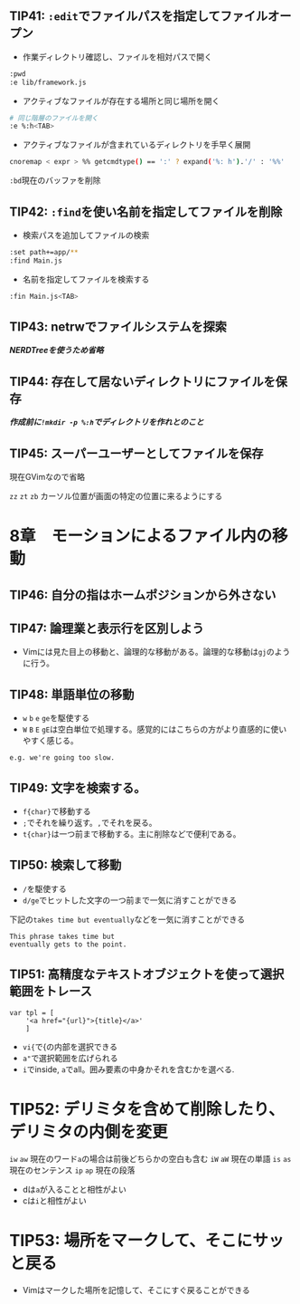 ## TIP41: `:edit`でファイルパスを指定してファイルオープン

* 作業ディレクトリ確認し、ファイルを相対パスで開く
```sh
:pwd
:e lib/framework.js
```

* アクティブなファイルが存在する場所と同じ場所を開く

```sh
# 同じ階層のファイルを開く
:e %:h<TAB>  
```

* アクティブなファイルが含まれているディレクトリを手早く展開

```sh
cnoremap < expr > %% getcmdtype() == ':' ? expand('%: h').'/' : '%%'
```

> 
`:bd`現在のバッファを削除

## TIP42: `:find`を使い名前を指定してファイルを削除

* 検索パスを追加してファイルの検索
```sh
:set path+=app/**
:find Main.js
```

* 名前を指定してファイルを検索する
```sh
:fin Main.js<TAB>
```

## TIP43: netrwでファイルシステムを探索

***NERDTreeを使うため省略***

## TIP44: 存在して居ないディレクトリにファイルを保存

***作成前に`!mkdir -p %:h`でディレクトリを作れとのこと***

## TIP45: スーパーユーザーとしてファイルを保存

現在GVimなので省略

`zz` `zt` `zb` カーソル位置が画面の特定の位置に来るようにする

# 8章　モーションによるファイル内の移動

## TIP46: 自分の指はホームポジションから外さない

## TIP47: 論理業と表示行を区別しよう

* Vimには見た目上の移動と、論理的な移動がある。論理的な移動は`gj`のように行う。

## TIP48: 単語単位の移動

* `w` `b` `e` `ge`を駆使する
* `W` `B` `E` `gE`は空白単位で処理する。感覚的にはこちらの方がより直感的に使いやすく感じる。

```
e.g. we're going too slow.
```

## TIP49: 文字を検索する。

* `f{char}`で移動する
* `;`でそれを繰り返す。`,`でそれを戻る。
* `t{char}`は一つ前まで移動する。主に削除などで便利である。

## TIP50: 検索して移動

* `/`を駆使する
* `d/ge`でヒットした文字の一つ前まで一気に消すことができる

下記の`takes time but eventually`などを一気に消すことができる

```
This phrase takes time but
eventually gets to the point.
```

## TIP51: 高精度なテキストオブジェクトを使って選択範囲をトレース

```
var tpl = [
	'<a href="{url}">{title}</a>'
	]
```

* `vi{`で{の内部を選択できる
* `a"`で選択範囲を広げられる
* `i`でinside, `a`でall。囲み要素の中身かそれを含むかを選べる.

# TIP52: デリミタを含めて削除したり、デリミタの内側を変更

`iw` `aw` 現在のワード`a`の場合は前後どちらかの空白も含む
`iW` `aW` 現在の単語
`is` `as` 現在のセンテンス
`ip` `ap` 現在の段落

* dは`a`が入ることと相性がよい
* cは`i`と相性がよい

# TIP53: 場所をマークして、そこにサッと戻る

* Vimはマークした場所を記憶して、そこにすぐ戻ることができる



